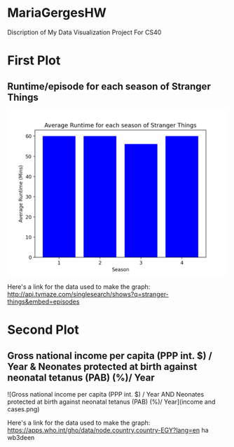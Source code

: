 # MariaGergesHW
Discription of My Data Visualization Project For CS40
# First Plot 

## Runtime/episode for each season of Stranger Things
![Runtime/episode for each season of Stranger Things](Figure_1.png)

Here's a link for the data used to make the graph: http://api.tvmaze.com/singlesearch/shows?q=stranger-things&embed=episodes

# Second Plot 
## Gross national income per capita (PPP int. $) / Year & Neonates protected at birth against neonatal tetanus (PAB) (%)/ Year
![Gross national income per capita (PPP int. $) / Year AND Neonates protected at birth against neonatal tetanus (PAB) (%)/ Year](income and cases.png)

Here's a link for the data used to make the graph: https://apps.who.int/gho/data/node.country.country-EGY?lang=en
ha wb3deen
